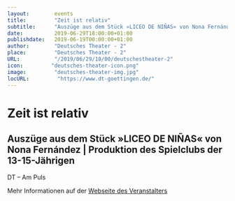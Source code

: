 ```yaml
---
layout:        events
title:         "Zeit ist relativ"
subtitle:      "Auszüge aus dem Stück »LICEO DE NIÑAS« von Nona Fernández | Produktion des Spielclubs der 13-15-Jährigen"
date:          2019-06-29T18:00:00+01:00
publishdate:   2019-06-19T00:00:00+01:00
author:        "Deutsches Theater - 2"
place:         "Deutsches Theater - 2"
URL:           "/2019/06/29/18/00/deutschestheater-2"
icon:         "deutsches-theater-icon.png"
image:         "deutsches-theater-img.jpg"
locURL:         "https://www.dt-goettingen.de/"
---
```


Zeit ist relativ
===========

Auszüge aus dem Stück »LICEO DE NIÑAS« von Nona Fernández | Produktion des Spielclubs der 13-15-Jährigen
-----------

 DT – Am Puls

Mehr Informationen auf der [Webseite des Veranstalters](https://www.dt-goettingen.de/stueck/liceo-den-ninas/)
